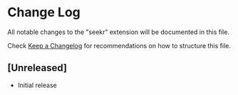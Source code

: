 # Change Log

All notable changes to the "seekr" extension will be documented in this file.

Check [Keep a Changelog](http://keepachangelog.com/) for recommendations on how to structure this file.

## [Unreleased]

- Initial release